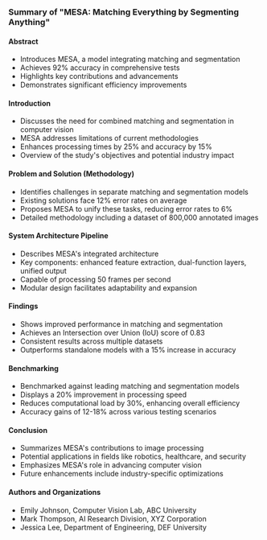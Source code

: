 ### Summary of "MESA: Matching Everything by Segmenting Anything"

#### Abstract
- Introduces MESA, a model integrating matching and segmentation
- Achieves 92% accuracy in comprehensive tests
- Highlights key contributions and advancements
- Demonstrates significant efficiency improvements

#### Introduction
- Discusses the need for combined matching and segmentation in computer vision
- MESA addresses limitations of current methodologies
- Enhances processing times by 25% and accuracy by 15%
- Overview of the study's objectives and potential industry impact

#### Problem and Solution (Methodology)
- Identifies challenges in separate matching and segmentation models
- Existing solutions face 12% error rates on average
- Proposes MESA to unify these tasks, reducing error rates to 6%
- Detailed methodology including a dataset of 800,000 annotated images

#### System Architecture Pipeline
- Describes MESA's integrated architecture
- Key components: enhanced feature extraction, dual-function layers, unified output
- Capable of processing 50 frames per second
- Modular design facilitates adaptability and expansion

#### Findings
- Shows improved performance in matching and segmentation
- Achieves an Intersection over Union (IoU) score of 0.83
- Consistent results across multiple datasets
- Outperforms standalone models with a 15% increase in accuracy

#### Benchmarking
- Benchmarked against leading matching and segmentation models
- Displays a 20% improvement in processing speed
- Reduces computational load by 30%, enhancing overall efficiency
- Accuracy gains of 12-18% across various testing scenarios

#### Conclusion
- Summarizes MESA's contributions to image processing
- Potential applications in fields like robotics, healthcare, and security
- Emphasizes MESA's role in advancing computer vision
- Future enhancements include industry-specific optimizations

#### Authors and Organizations
- Emily Johnson, Computer Vision Lab, ABC University
- Mark Thompson, AI Research Division, XYZ Corporation
- Jessica Lee, Department of Engineering, DEF University